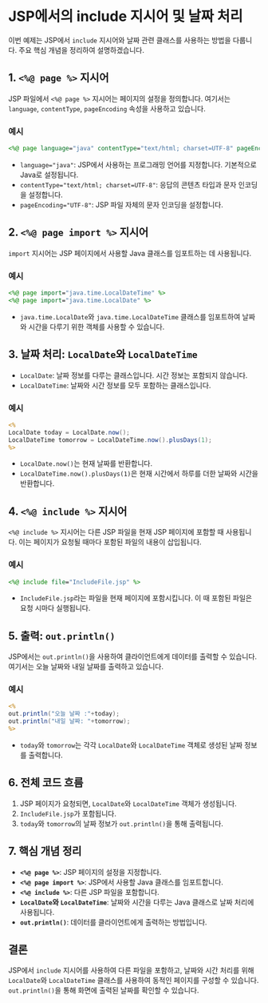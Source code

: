 
# JSP에서의 include 지시어 및 날짜 처리

이번 예제는 JSP에서 `include` 지시어와 날짜 관련 클래스를 사용하는 방법을 다룹니다. 주요 핵심 개념을 정리하여 설명하겠습니다.

## 1. `<%@ page %>` 지시어
JSP 파일에서 `<%@ page %>` 지시어는 페이지의 설정을 정의합니다. 여기서는 `language`, `contentType`, `pageEncoding` 속성을 사용하고 있습니다.

### 예시
```jsp
<%@ page language="java" contentType="text/html; charset=UTF-8" pageEncoding="UTF-8" %>
```
- `language="java"`: JSP에서 사용하는 프로그래밍 언어를 지정합니다. 기본적으로 Java로 설정됩니다.
- `contentType="text/html; charset=UTF-8"`: 응답의 콘텐츠 타입과 문자 인코딩을 설정합니다.
- `pageEncoding="UTF-8"`: JSP 파일 자체의 문자 인코딩을 설정합니다.

## 2. `<%@ page import %>` 지시어
`import` 지시어는 JSP 페이지에서 사용할 Java 클래스를 임포트하는 데 사용됩니다.

### 예시
```jsp
<%@ page import="java.time.LocalDateTime" %>
<%@ page import="java.time.LocalDate" %>
```
- `java.time.LocalDate`와 `java.time.LocalDateTime` 클래스를 임포트하여 날짜와 시간을 다루기 위한 객체를 사용할 수 있습니다.

## 3. 날짜 처리: `LocalDate`와 `LocalDateTime`
- `LocalDate`: 날짜 정보를 다루는 클래스입니다. 시간 정보는 포함되지 않습니다.
- `LocalDateTime`: 날짜와 시간 정보를 모두 포함하는 클래스입니다.

### 예시
```jsp
<%
LocalDate today = LocalDate.now();
LocalDateTime tomorrow = LocalDateTime.now().plusDays(1);
%>
```
- `LocalDate.now()`는 현재 날짜를 반환합니다.
- `LocalDateTime.now().plusDays(1)`은 현재 시간에서 하루를 더한 날짜와 시간을 반환합니다.

## 4. `<%@ include %>` 지시어
`<%@ include %>` 지시어는 다른 JSP 파일을 현재 JSP 페이지에 포함할 때 사용됩니다. 이는 페이지가 요청될 때마다 포함된 파일의 내용이 삽입됩니다.

### 예시
```jsp
<%@ include file="IncludeFile.jsp" %>
```
- `IncludeFile.jsp`라는 파일을 현재 페이지에 포함시킵니다. 이 때 포함된 파일은 요청 시마다 실행됩니다.

## 5. 출력: `out.println()`
JSP에서는 `out.println()`을 사용하여 클라이언트에게 데이터를 출력할 수 있습니다. 여기서는 오늘 날짜와 내일 날짜를 출력하고 있습니다.

### 예시
```jsp
<%
out.println("오늘 날짜 :"+today);
out.println("내일 날짜: "+tomorrow);
%>
```
- `today`와 `tomorrow`는 각각 `LocalDate`와 `LocalDateTime` 객체로 생성된 날짜 정보를 출력합니다.

## 6. 전체 코드 흐름
1. JSP 페이지가 요청되면, `LocalDate`와 `LocalDateTime` 객체가 생성됩니다.
2. `IncludeFile.jsp`가 포함됩니다.
3. `today`와 `tomorrow`의 날짜 정보가 `out.println()`을 통해 출력됩니다.

## 7. 핵심 개념 정리
- **`<%@ page %>`**: JSP 페이지의 설정을 지정합니다.
- **`<%@ page import %>`**: JSP에서 사용할 Java 클래스를 임포트합니다.
- **`<%@ include %>`**: 다른 JSP 파일을 포함합니다.
- **`LocalDate`와 `LocalDateTime`**: 날짜와 시간을 다루는 Java 클래스로 날짜 처리에 사용됩니다.
- **`out.println()`**: 데이터를 클라이언트에게 출력하는 방법입니다.

## 결론
JSP에서 `include` 지시어를 사용하여 다른 파일을 포함하고, 날짜와 시간 처리를 위해 `LocalDate`와 `LocalDateTime` 클래스를 사용하여 동적인 페이지를 구성할 수 있습니다. `out.println()`을 통해 화면에 출력된 날짜를 확인할 수 있습니다.
```

